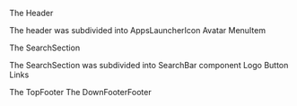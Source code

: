The Header

The header was subdivided into
 AppsLauncherIcon 
 Avatar 
 MenuItem

The SearchSection

The SearchSection was subdivided into
SearchBar component
 Logo 
 Button 
 Links

The TopFooter 
The DownFooterFooter 
